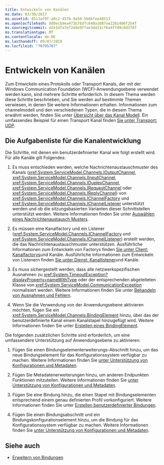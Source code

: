 ```yaml
---
title: Entwickeln von Kanälen
ms.date: 03/30/2017
ms.assetid: 0513af9f-a0c2-457b-9a50-5b6bfee48513
ms.openlocfilehash: 8d0ecb9ea473b78dfc648a1087ae2261406f2b4f
ms.sourcegitcommit: d2e1dfa7ef2d4e9ffae3d431cf6a4ffd9c8d378f
ms.translationtype: MT
ms.contentlocale: de-DE
ms.lasthandoff: 09/07/2019
ms.locfileid: "70795787"
---
```

# <a name="developing-channels"></a>Entwickeln von Kanälen
Zum Entwickeln eines Protokolls oder Transport Kanals, der mit der Windows Communication Foundation (WCF)-Anwendungsebene verwendet werden kann, sind mehrere Schritte erforderlich. In diesem Thema werden diese Schritte beschrieben, und Sie werden auf bestimmte Themen verwiesen, in denen Sie weitere Informationen erhalten. Informationen zum channelmodell und den verschiedenen Typen, die in diesem Thema erwähnt werden, finden Sie unter [Übersicht über das Kanal Modell](channel-model-overview.md). Ein umfassendes Beispiel für einen Transport Kanal finden [Sie unter Transport: UDP](../samples/transport-udp.md).  
  
## <a name="the-channel-development-task-list"></a>Die Aufgabenliste für die Kanalentwicklung  
 Die Schritte, mit denen ein benutzerdefinierter Kanal wie folgt erstellt wird. Für alle Kanäle gilt Folgendes:  
  
1. Es muss entschieden werden, welche Nachrichtenaustauschmuster des Kanals (<xref:System.ServiceModel.Channels.IOutputChannel>, <xref:System.ServiceModel.Channels.IInputChannel>, <xref:System.ServiceModel.Channels.IDuplexChannel>, <xref:System.ServiceModel.Channels.IRequestChannel> oder <xref:System.ServiceModel.Channels.IReplyChannel>) von <xref:System.ServiceModel.Channels.IChannelFactory> und <xref:System.ServiceModel.Channels.IChannelListener> unterstützt werden und ob die sitzungsbasierten Varianten dieser Schnittstellen unterstützt werden. Weitere Informationen finden Sie unter [Auswählen eines Nachrichtenaustausch Musters](choosing-a-message-exchange-pattern.md).  
  
2. Es müssen eine Kanalfactory und ein Listener (<xref:System.ServiceModel.Channels.IChannelFactory> und <xref:System.ServiceModel.Channels.IChannelListener>) erstellt werden, die das Nachrichtenaustauschmuster unterstützen. Ausführliche Informationen zum Entwickeln von Factorys finden [Sie unter Client: Kanalfactorys](client-channel-factories-and-channels.md)und Kanäle. Ausführliche Informationen zum Entwickeln von Listenern finden [Sie unter Dienst: Kanallistener](service-channel-listeners-and-channels.md)und Kanäle.  
  
3. Es muss sichergestellt werden, dass alle netzwerkspezifischen Ausnahmen zu <xref:System.TimeoutException?displayProperty=nameWithType> oder der entsprechenden abgeleiteten Klasse von <xref:System.ServiceModel.CommunicationException> normalisiert werden. Weitere Informationen finden Sie unter [Behandeln von Ausnahmen und Fehlern](handling-exceptions-and-faults.md).  
  
4. Wenn Sie die Verwendung von der Anwendungsebene aktivieren möchten, fügen Sie ein <xref:System.ServiceModel.Channels.BindingElement> hinzu, über das der benutzerdefinierte Kanal einem Kanalstapel hinzugefügt wird. Weitere Informationen finden Sie unter [Erstellen eines BindingElement](creating-a-bindingelement.md).  
  
 Die folgenden zusätzlichen Schritte sind erforderlich, um eine umfassendere Unterstützung auf Anwendungsebene zu aktivieren:  
  
1. Fügen Sie einen Bindungselementerweiterungs-Abschnitt hinzu, um das neue Bindungselement für das Konfigurationssystem verfügbar zu machen. Weitere Informationen finden Sie [unter Unterstützung von Konfigurationen und Metadaten](configuration-and-metadata-support.md).  
  
2. Fügen Sie Metadatenerweiterungen hinzu, um anderen Endpunkten Funktionen mitzuteilen. Weitere Informationen finden Sie [unter Unterstützung von Konfigurationen und Metadaten](configuration-and-metadata-support.md).  
  
3. Fügen Sie eine Bindung hinzu, die einen Stapel mit Bindungselementen entsprechend einem genau definierten Profil vorkonfiguriert. Weitere Informationen finden Sie unter [Erstellen benutzerdefinierter Bindungen](creating-user-defined-bindings.md).  
  
4. Fügen Sie einen Bindungsabschnitt und ein Bindungskonfigurationselement hinzu, um die Bindung für das Konfigurationssystem verfügbar zu machen. Weitere Informationen finden Sie [unter Unterstützung von Konfigurationen und Metadaten](configuration-and-metadata-support.md).  
  
## <a name="see-also"></a>Siehe auch

- [Erweitern von Bindungen](extending-bindings.md)
